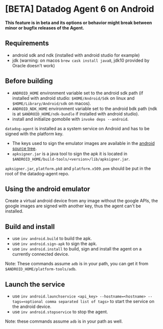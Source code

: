 # [BETA] Datadog Agent 6 on Android

**This feature is in beta and its options or behavior might break between minor or bugfix releases of the Agent.**

## Requirements

-  android sdk and ndk (installed with android studio for example)
- jdk (warning: on macos `brew cask install java8`, jdk10 provided by Oracle doesn't work)


## Before building

- `ANDROID_HOME` environment variable set to the android sdk path (if installed with android studio:  `$HOME/Android/Sdk` on linux and `$HOME/Library/Android/sdk` on macos).
- `ANDROID_NDK_HOME` environment variable set to the android bdk path (ndk is at `$ANDROID_HOME/ndk-bundle` if installed with android studio).
- install and initialize gomobile with `invoke deps --android`.

`datadog-agent` is installed as a system service on Android and has to be signed with the platform key.

- The keys used to sign the emulator images are available in the [android source tree](https://android.googlesource.com/platform/build/+/master/target/product/security/).
- `apksigner.jar` is a java tool to sign the apk it is located in `$ANDROID_HOME/build-tools/<version>/lib/apksigner.jar`.

`apksigner.jar`, `platform.pk8` and `platform.x509.pem` should be put in the root of the datadog-agent repo.

## Using the android emulator

Create a virtual android device from any image without the google APIs, the google images are signed with another key, thus the agent can't be installed.


## Build and install

- use `inv android.build` to build the apk.
- use `inv android.sign-apk` to sign the apk.
- use `inv android.install` to build, sign and install the agent on a currently connected device.

Note: These commands assume `adb` is in your path, you can get it from `$ANDROID_HOME/platform-tools/adb`.


## Launch the service

- use `inv android.launchservice <api_key> --hostname=<hostname> --tags=<optional comma separated list of tags>` to start the service on the android device.
- use `inv android.stopservice` to stop the agent.

Note: these commands assume `adb` is in your path as well.
